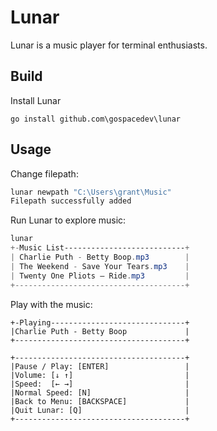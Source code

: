 # Lunar

Lunar is a music player for terminal enthusiasts.

## Build

Install Lunar

```
go install github.com\gospacedev\lunar
```

## Usage
Change filepath:

```powershell
lunar newpath "C:\Users\grant\Music"
Filepath successfully added
```

Run Lunar to explore music:

```powershell
lunar
+-Music List---------------------------+
| Charlie Puth - Betty Boop.mp3        |
| The Weekend - Save Your Tears.mp3    |
| Twenty One Pliots — Ride.mp3         |
+--------------------------------------+
```

Play with the music:
```
+-Playing------------------------------+
|Charlie Puth - Betty Boop             |
+--------------------------------------+

+--------------------------------------+
|Pause / Play: [ENTER]                 |
|Volume: [↓ ↑]                         |
|Speed:  [← →]                         |
|Normal Speed: [N]                     |
|Back to Menu: [BACKSPACE]             |
|Quit Lunar: [Q]                       |
+--------------------------------------+
```
